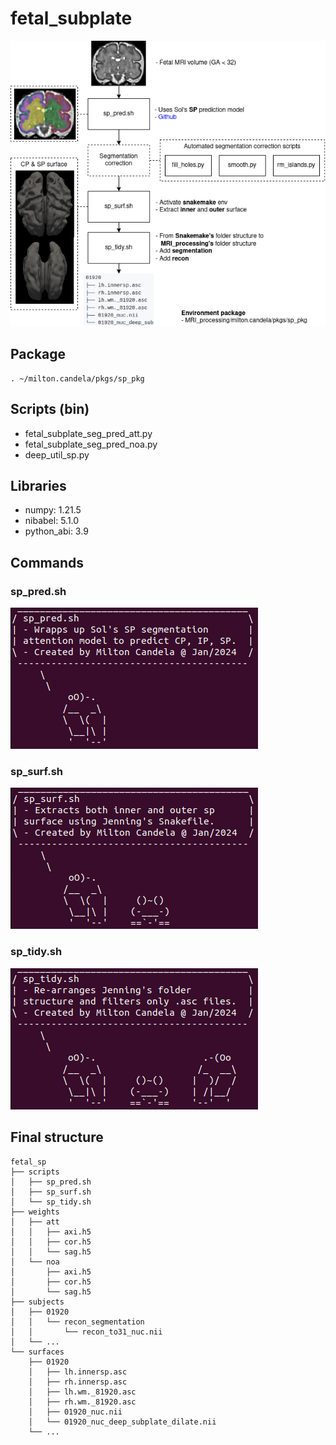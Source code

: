 # fetal_subplate
<div align="center">
<img src="subplate.png">
</div>

## Package
```shell
. ~/milton.candela/pkgs/sp_pkg
```

## Scripts (bin)
- fetal_subplate_seg_pred_att.py
- fetal_subplate_seg_pred_noa.py
- deep_util_sp.py

## Libraries
- numpy: 1.21.5
- nibabel: 5.1.0
- python_abi: 3.9

## Commands
### sp_pred.sh
<img src="frog1.png"></img>

### sp_surf.sh
<img src="frog2.png"></img>
### sp_tidy.sh
<img src="frog3.png"></img>

## Final structure

```shell
fetal_sp
├── scripts
│   ├── sp_pred.sh
│   ├── sp_surf.sh
│   └── sp_tidy.sh
├── weights
│   ├── att
│   │   ├── axi.h5
│   │   ├── cor.h5
│   │   └── sag.h5
│   └── noa
│       ├── axi.h5
│       ├── cor.h5
│       └── sag.h5
├── subjects
│   ├── 01920
│   │   └── recon_segmentation
│   │       └── recon_to31_nuc.nii
│   └── ...
└── surfaces
    ├── 01920
    │   ├── lh.innersp.asc
    │   ├── rh.innersp.asc
    │   ├── lh.wm._81920.asc
    │   ├── rh.wm._81920.asc
    │   ├── 01920_nuc.nii
    │   └── 01920_nuc_deep_subplate_dilate.nii
    └── ...
```
